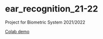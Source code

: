 # ear_recognition_21-22
Project for Biometric System 2021/2022

[Colab demo](https://colab.research.google.com/drive/1XXc5Db8a9uQS3ocyXzzvFYzK_mFATSTX?usp=sharing)